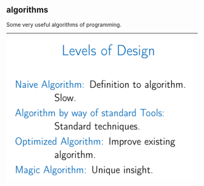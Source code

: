 ## algorithms
Some very useful algorithms of programming.


---
![pic1](https://github.com/byam/algorithms/blob/master/LevelsOfDesign.png)
